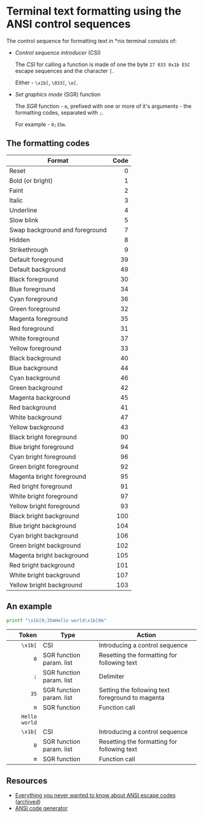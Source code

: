 # Terminal text formatting using the ANSI control sequences

The control sequence for formatting text in \*nix terminal consists of:

-   _Control sequence introducer_ (CSI)

    The _CSI_ for calling a function is made of one the byte `27 033 0x1b ESC` escape sequences and the
    character `[`.

    Either - `\x1b[`, `\033[`, `\e[`.

-   _Set graphics mode_ (SGR) function

    The _SGR_ function - `m`, prefixed with one or more of it's arguments - the formatting codes, separated with `;`.

    For example - `0;35m`.

## The formatting codes

| Format                         | Code |
| ------------------------------ | ---: |
| Reset                          |    0 |
| Bold (or bright)               |    1 |
| Faint                          |    2 |
| Italic                         |    3 |
| Underline                      |    4 |
| Slow blink                     |    5 |
| Swap background and foreground |    7 |
| Hidden                         |    8 |
| Strikethrough                  |    9 |
| Default foreground             |   39 |
| Default background             |   49 |
| Black foreground               |   30 |
| Blue foreground                |   34 |
| Cyan foreground                |   36 |
| Green foreground               |   32 |
| Magenta foreground             |   35 |
| Red foreground                 |   31 |
| White foreground               |   37 |
| Yellow foreground              |   33 |
| Black background               |   40 |
| Blue background                |   44 |
| Cyan background                |   46 |
| Green background               |   42 |
| Magenta background             |   45 |
| Red background                 |   41 |
| White background               |   47 |
| Yellow background              |   43 |
| Black bright foreground        |   90 |
| Blue bright foreground         |   94 |
| Cyan bright foreground         |   96 |
| Green bright foreground        |   92 |
| Magenta bright foreground      |   95 |
| Red bright foreground          |   91 |
| White bright foreground        |   97 |
| Yellow bright foreground       |   93 |
| Black bright background        |  100 |
| Blue bright background         |  104 |
| Cyan bright background         |  106 |
| Green bright background        |  102 |
| Magenta bright background      |  105 |
| Red bright background          |  101 |
| White bright background        |  107 |
| Yellow bright background       |  103 |

## An example

```sh
printf "\x1b[0;35mHello world\x1b[0m"
```

|         Token | Type                     | Action                                           |
| ------------: | ------------------------ | ------------------------------------------------ |
|       `\x1b[` | CSI                      | Introducing a control sequence                   |
|           `0` | SGR function param. list | Resetting the formatting for following text      |
|           `;` | SGR function param. list | Delimiter                                        |
|          `35` | SGR function param. list | Setting the following text foreground to magenta |
|           `m` | SGR function             | Function call                                    |
| `Hello world` |                          |                                                  |
|       `\x1b[` | CSI                      | Introducing a control sequence                   |
|           `0` | SGR function param. list | Resetting the formatting for following text      |
|           `m` | SGR function             | Function call                                    |

## Resources

-   [Everything you never wanted to know about ANSI escape codes](https://notes.burke.libbey.me/ansi-escape-codes/)
    ([archived](https://archive.is/20210203094825/https://notes.burke.libbey.me/ansi-escape-codes/))
-   [ANSI code generator](https://ansi.gabebanks.net/)
